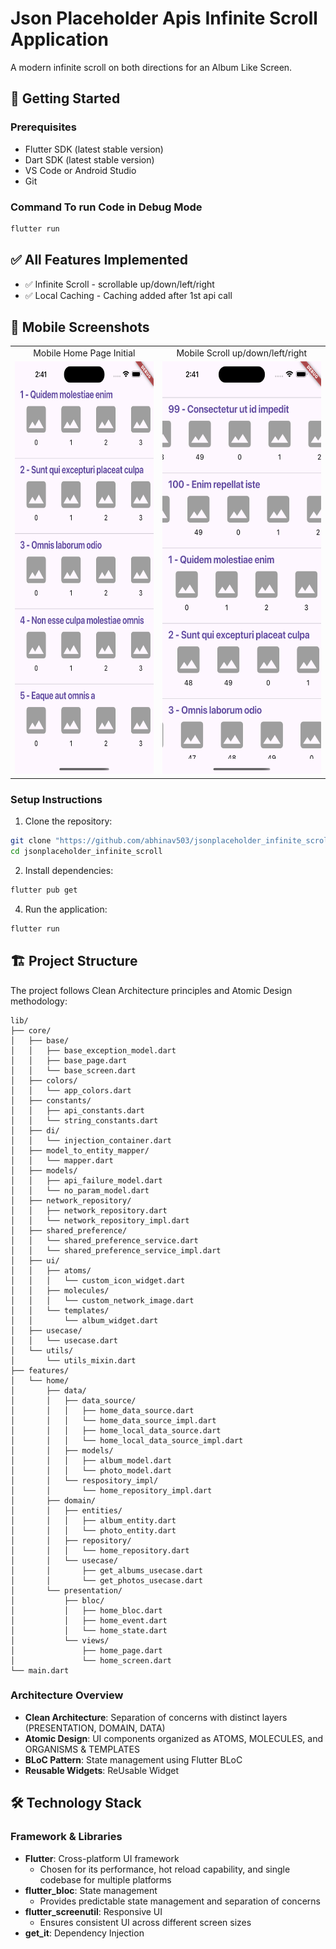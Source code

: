 # Json Placeholder Apis Infinite Scroll Application

A modern infinite scroll on both directions for an Album Like Screen.

## 🚀 Getting Started

### Prerequisites

- Flutter SDK (latest stable version)
- Dart SDK (latest stable version)
- VS Code or Android Studio
- Git

### Command To run Code in Debug Mode

```bash
flutter run
```

## ✅ All Features Implemented

- ✅ Infinite Scroll - scrollable up/down/left/right
- ✅ Local Caching - Caching added after 1st api call

## 📱 Mobile Screenshots

<table style="width: 100%; text-align: center; border-collapse: collapse;">
  <tr>
    <td>Mobile Home Page Initial</td>
    <td>Mobile Scroll up/down/left/right</td>
  </tr>
  <tr>
    <td><img src="./jsonplaceholder_infinite_scroll/images/1.png" alt="Market Cap Descending" width="360" height="660" /></td>
    <td><img src="./jsonplaceholder_infinite_scroll/images/2.png" alt="Market Cap Ascending" width="360" height="660" /></td>
  </tr>
</table>

### Setup Instructions

1. Clone the repository:

```bash
git clone "https://github.com/abhinav503/jsonplaceholder_infinite_scroll"
cd jsonplaceholder_infinite_scroll
```

2. Install dependencies:

```bash
flutter pub get
```

4. Run the application:

```bash
flutter run
```

## 🏗️ Project Structure

The project follows Clean Architecture principles and Atomic Design methodology:

```
lib/
├── core/
│   ├── base/
│   │   ├── base_exception_model.dart
│   │   ├── base_page.dart
│   │   └── base_screen.dart
│   ├── colors/
│   │   └── app_colors.dart
│   ├── constants/
│   │   ├── api_constants.dart
│   │   └── string_constants.dart
│   ├── di/
│   │   └── injection_container.dart
│   ├── model_to_entity_mapper/
│   │   └── mapper.dart
│   ├── models/
│   │   ├── api_failure_model.dart
│   │   └── no_param_model.dart
│   ├── network_repository/
│   │   ├── network_repository.dart
│   │   └── network_repository_impl.dart
│   ├── shared_preference/
│   │   └── shared_preference_service.dart
│   │   └── shared_preference_service_impl.dart
│   ├── ui/
│   │   ├── atoms/
│   │   │   └── custom_icon_widget.dart
│   │   ├── molecules/
│   │   │   └── custom_network_image.dart
│   │   └── templates/
│   │       └── album_widget.dart
│   ├── usecase/
│   │   └── usecase.dart
│   └── utils/
│       └── utils_mixin.dart
├── features/
│   └── home/
│       ├── data/
│       │   ├── data_source/
│       │   │   ├── home_data_source.dart
│       │   │   └── home_data_source_impl.dart
│       │   │   ├── home_local_data_source.dart
│       │   │   └── home_local_data_source_impl.dart
│       │   ├── models/
│       │   │   ├── album_model.dart
│       │   │   └── photo_model.dart
│       │   └── respository_impl/
│       │       └── home_repository_impl.dart
│       ├── domain/
│       │   ├── entities/
│       │   │   ├── album_entity.dart
│       │   │   └── photo_entity.dart
│       │   ├── repository/
│       │   │   └── home_repository.dart
│       │   └── usecase/
│       │       ├── get_albums_usecase.dart
│       │       └── get_photos_usecase.dart
│       └── presentation/
│           ├── bloc/
│           │   ├── home_bloc.dart
│           │   ├── home_event.dart
│           │   └── home_state.dart
│           └── views/
│               ├── home_page.dart
│               └── home_screen.dart
└── main.dart
```

### Architecture Overview

- **Clean Architecture**: Separation of concerns with distinct layers (PRESENTATION, DOMAIN, DATA)
- **Atomic Design**: UI components organized as ATOMS, MOLECULES, and ORGANISMS & TEMPLATES
- **BLoC Pattern**: State management using Flutter BLoC
- **Reusable Widgets**: ReUsable Widget

## 🛠️ Technology Stack

### Framework & Libraries

- **Flutter**: Cross-platform UI framework
  - Chosen for its performance, hot reload capability, and single codebase for multiple platforms
- **flutter_bloc**: State management
  - Provides predictable state management and separation of concerns
- **flutter_screenutil**: Responsive UI
  - Ensures consistent UI across different screen sizes
- **get_it**: Dependency Injection

